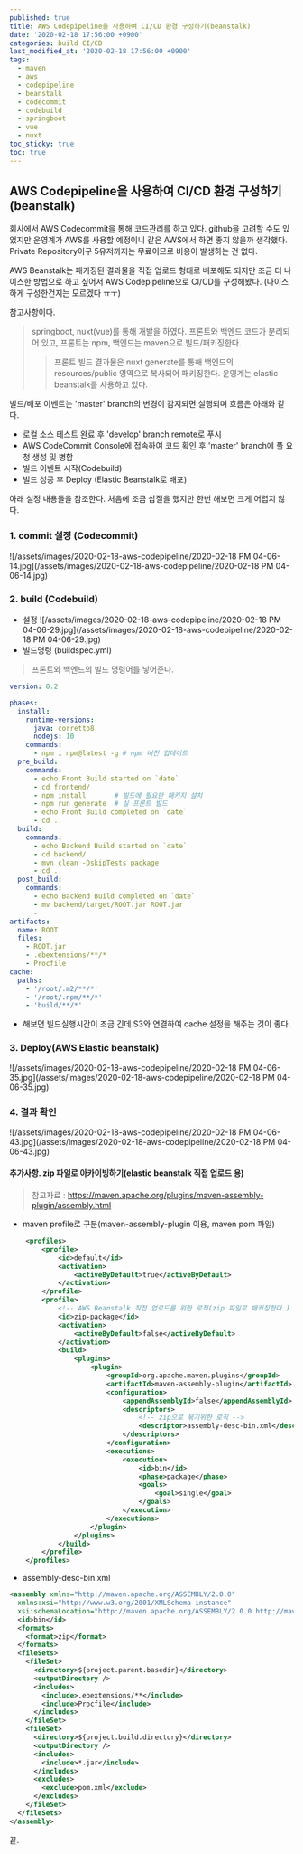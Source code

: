 ```yaml
---
published: true
title: AWS Codepipeline을 사용하여 CI/CD 환경 구성하기(beanstalk)
date: '2020-02-18 17:56:00 +0900'
categories: build CI/CD
last_modified_at: '2020-02-18 17:56:00 +0900'
tags:
  - maven
  - aws
  - codepipeline
  - beanstalk
  - codecommit
  - codebuild
  - springboot
  - vue
  - nuxt
toc_sticky: true
toc: true
---
```

## AWS Codepipeline을 사용하여 CI/CD 환경 구성하기(beanstalk)


회사에서 AWS Codecommit을 통해 코드관리를 하고 있다.
github을 고려할 수도 있었지만 운영계가 AWS를 사용할 예정이니 같은 AWS에서 하면 좋지 않을까 생각했다.
Private Repository이구 5유저까지는 무료이므로 비용이 발생하는 건 없다.

AWS Beanstalk는 패키징된 결과물을 직접 업로드 형태로 배포해도 되지만 
조금 더 나이스한 방법으로 하고 싶어서 AWS Codepipeline으로 CI/CD를 구성해봤다. 
(나이스하게 구성한건지는 모르겠다 ㅠㅜ)

참고사항이다.

> springboot, nuxt(vue)를 통해 개발을 하였다. 
> 프론트와 백엔드 코드가 분리되어 있고, 프론트는 npm, 백엔드는 maven으로 빌드/패키징한다.
 >> 프론트 빌드 결과물은 nuxt generate를 통해 백엔드의 resources/public 영역으로 복사되어 패키징한다.
> 운영계는 elastic beanstalk를 사용하고 있다.

빌드/배포 이벤트는 'master' branch의 변경이 감지되면 실행되며 흐름은 아래와 같다.

- 로컬 소스 테스트 완료 후 'develop' branch remote로 푸시
- AWS CodeCommit Console에 접속하여 코드 확인 후 'master' branch에 풀 요청 생성 및 병합
- 빌드 이벤트 시작(Codebuild)
- 빌드 성공 후 Deploy (Elastic Beanstalk로 배포)

아래 설정 내용들을 참조한다. 처음에 조금 삽질을 했지만 한번 해보면 크게 어렵지 않다. 

### 1. commit 설정 (Codecommit)
![/assets/images/2020-02-18-aws-codepipeline/2020-02-18 PM 04-06-14.jpg](/assets/images/2020-02-18-aws-codepipeline/2020-02-18 PM 04-06-14.jpg)

### 2. build (Codebuild)
 - 설정
![/assets/images/2020-02-18-aws-codepipeline/2020-02-18 PM 04-06-29.jpg](/assets/images/2020-02-18-aws-codepipeline/2020-02-18 PM 04-06-29.jpg)
 - 빌드명령 (buildspec.yml)
 > 프론트와 백엔드의 빌드 명령어를 넣어준다.

```yaml
version: 0.2

phases:
  install:
    runtime-versions:
      java: corretto8
      nodejs: 10
    commands:
      - npm i npm@latest -g # npm 버전 업데이트
  pre_build:
    commands:
      - echo Front Build started on `date`
      - cd frontend/
      - npm install       # 빌드에 필요한 패키지 설치
      - npm run generate  # 실 프론트 빌드
      - echo Front Build completed on `date`      
      - cd ..
  build:
    commands:
      - echo Backend Build started on `date`
      - cd backend/
      - mvn clean -DskipTests package
      - cd ..
  post_build:
    commands:
      - echo Backend Build completed on `date`
      - mv backend/target/ROOT.jar ROOT.jar
      - 
artifacts:
  name: ROOT
  files:
    - ROOT.jar
    - .ebextensions/**/*
    - Procfile
cache:
  paths:
    - '/root/.m2/**/*'
    - '/root/.npm/**/*'
    - 'build/**/*'        
```
 
 - 해보면 빌드실행시간이 조금 긴데 S3와 연결하여 cache 설정을 해주는 것이 좋다.

### 3. Deploy(AWS Elastic beanstalk)
![/assets/images/2020-02-18-aws-codepipeline/2020-02-18 PM 04-06-35.jpg](/assets/images/2020-02-18-aws-codepipeline/2020-02-18 PM 04-06-35.jpg)

### 4. 결과 확인
![/assets/images/2020-02-18-aws-codepipeline/2020-02-18 PM 04-06-43.jpg](/assets/images/2020-02-18-aws-codepipeline/2020-02-18 PM 04-06-43.jpg)

#### 추가사항. zip 파일로 아카이빙하기(elastic beanstalk 직접 업로드 용)

> 참고자료 : https://maven.apache.org/plugins/maven-assembly-plugin/assembly.html

- maven profile로 구분(maven-assembly-plugin 이용, maven pom 파일)
```xml
	<profiles>
		<profile>
			<id>default</id>
			<activation>
				<activeByDefault>true</activeByDefault>
			</activation>
		</profile>
		<profile>
			<!-- AWS Beanstalk 직접 업로드를 위한 로직(zip 파일로 패키징한다.) -->
			<id>zip-package</id>
			<activation>
				<activeByDefault>false</activeByDefault>
			</activation>
			<build>
				<plugins>
					<plugin>
						<groupId>org.apache.maven.plugins</groupId>
						<artifactId>maven-assembly-plugin</artifactId>
						<configuration>
							<appendAssemblyId>false</appendAssemblyId>
							<descriptors>
								<!-- zip으로 묶기위한 로직 -->
								<descriptor>assembly-desc-bin.xml</descriptor>
							</descriptors>
						</configuration>
						<executions>
							<execution>
								<id>bin</id>
								<phase>package</phase>
								<goals>
									<goal>single</goal>
								</goals>
							</execution>
						</executions>
					</plugin>
				</plugins>
			</build>
		</profile>
	</profiles>
```
- assembly-desc-bin.xml

```xml
<assembly xmlns="http://maven.apache.org/ASSEMBLY/2.0.0"
  xmlns:xsi="http://www.w3.org/2001/XMLSchema-instance"
  xsi:schemaLocation="http://maven.apache.org/ASSEMBLY/2.0.0 http://maven.apache.org/xsd/assembly-2.0.0.xsd">
  <id>bin</id>
  <formats>
    <format>zip</format>
  </formats>
  <fileSets>
    <fileSet>
      <directory>${project.parent.basedir}</directory>
      <outputDirectory />
      <includes>
        <include>.ebextensions/**</include>
        <include>Procfile</include>
      </includes>
    </fileSet>
    <fileSet>
      <directory>${project.build.directory}</directory>
      <outputDirectory />
      <includes>
        <include>*.jar</include>
      </includes>
      <excludes>
        <exclude>pom.xml</exclude>
      </excludes>
    </fileSet>
  </fileSets>
</assembly>
```

끝.

